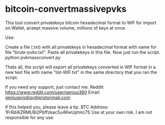 # bitcoin-convertmassivepvks
This tool convert privatekeys bitcoin hexadecimal format to WIF for import on Wallet, aceept massive volume, millions of keys at once.

Use:

Create a file (.txt) with all privatekeys in hexadecimal format with name for file "brute-pvks.txt". Paste all privatekeys in this file.
Now just run the script. python pvkmassconvert.py

Thats all, the script will export all privatekeys converted in WIF format in a new text file with name "list-WIF.txt" in the same directory that you ran the script.

If you need any support, just contact me. Reddit: https://www.reddit.com/user/genius360 Email: geniusprodigy@protonmail.com

If this helped you, please leave a tip. BTC Address: 1FrRd4iZRMU8i2Pbffzkac5u4KwUptmc7S
Use at your own risk. I am not responsible for any use.
